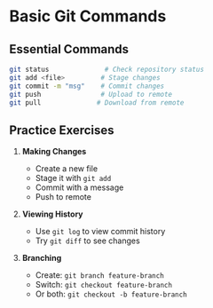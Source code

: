 # Basic Git Commands

## Essential Commands

```bash
git status              # Check repository status
git add <file>         # Stage changes
git commit -m "msg"    # Commit changes
git push               # Upload to remote
git pull              # Download from remote
```

## Practice Exercises

1. **Making Changes**
   - Create a new file
   - Stage it with `git add`
   - Commit with a message
   - Push to remote

2. **Viewing History**
   - Use `git log` to view commit history
   - Try `git diff` to see changes

3. **Branching**
   - Create: `git branch feature-branch`
   - Switch: `git checkout feature-branch`
   - Or both: `git checkout -b feature-branch`
